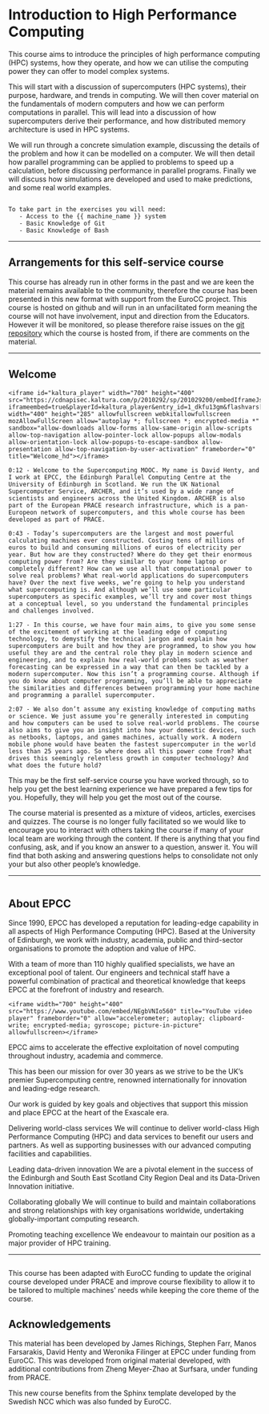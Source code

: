 # Introduction to High Performance Computing

This course aims to introduce the principles of high performance computing (HPC) systems, how they operate, and how we can utilise the computing power they can offer to model complex systems. 

This will start with a discussion of supercomputers (HPC systems), their purpose, hardware, and trends in computing. We will then cover material on the fundamentals of modern computers and how we can perform computations in parallel. This will lead into a discussion of how supercomputers derive their performance, and how distributed memory architecture is used in HPC systems.

We will run through a concrete simulation example, discussing the details of the problem and how it can be modelled on a computer. We will then detail how parallel programming can be applied to problems to speed up a calculation, before discussing performance in parallel programs. Finally we will discuss how simulations are developed and used to make predictions, and some real world examples.


```{prereq}

To take part in the exercises you will need:
   - Access to the {{ machine_name }} system
   - Basic Knowledge of Git
   - Basic Knowledge of Bash

```

---

## Arrangements for this self-service course

This course has already run in other forms in the past and we are keen the material remains available to the community, therefore the course has been presented in this new format with support from the EuroCC project. This course is hosted on github  and will run in an unfacilitated form meaning the course will not have involvement, input and direction from the Educators. However it will be monitored, so please therefore raise issues on the [git repository](https://github.com/EPCCed/Intro-to-HPC-self-service/issues) which the course is hosted from, if there are comments on the material. 

---

## Welcome

```{raw} html
<iframe id="kaltura_player" width="700" height="400" src="https://cdnapisec.kaltura.com/p/2010292/sp/201029200/embedIframeJs/uiconf_id/32599141/partner_id/2010292?iframeembed=true&playerId=kaltura_player&entry_id=1_dkfu13gm&flashvars[streamerType]=auto&amp;flashvars[localizationCode]=en&amp;flashvars[leadWithHTML5]=true&amp;flashvars[sideBarContainer.plugin]=true&amp;flashvars[sideBarContainer.position]=left&amp;flashvars[sideBarContainer.clickToClose]=true&amp;flashvars[chapters.plugin]=true&amp;flashvars[chapters.layout]=vertical&amp;flashvars[chapters.thumbnailRotator]=false&amp;flashvars[streamSelector.plugin]=true&amp;flashvars[EmbedPlayer.SpinnerTarget]=videoHolder&amp;flashvars[dualScreen.plugin]=true&amp;flashvars[Kaltura.addCrossoriginToIframe]=true&amp;&wid=1_ju8ohj3q" width="400" height="285" allowfullscreen webkitallowfullscreen mozAllowFullScreen allow="autoplay *; fullscreen *; encrypted-media *" sandbox="allow-downloads allow-forms allow-same-origin allow-scripts allow-top-navigation allow-pointer-lock allow-popups allow-modals allow-orientation-lock allow-popups-to-escape-sandbox allow-presentation allow-top-navigation-by-user-activation" frameborder="0" title="Welcome_hd"></iframe>
```

```{solution} Transcript
0:12 - Welcome to the Supercomputing MOOC. My name is David Henty, and I work at EPCC, the Edinburgh Parallel Computing Centre at the University of Edinburgh in Scotland. We run the UK National Supercomputer Service, ARCHER, and it’s used by a wide range of scientists and engineers across the United Kingdom. ARCHER is also part of the European PRACE research infrastructure, which is a pan-Europeon network of supercomputers, and this whole course has been developed as part of PRACE.

0:43 - Today’s supercomputers are the largest and most powerful calculating machines ever constructed. Costing tens of millions of euros to build and consuming millions of euros of electricity per year. But how are they constructed? Where do they get their enormous computing power from? Are they similar to your home laptop or completely different? How can we use all that computational power to solve real problems? What real-world applications do supercomputers have? Over the next five weeks, we’re going to help you understand what supercomputing is. And although we’ll use some particular supercomputers as specific examples, we’ll try and cover most things at a conceptual level, so you understand the fundamental principles and challenges involved.

1:27 - In this course, we have four main aims, to give you some sense of the excitement of working at the leading edge of computing technology, to demystify the technical jargon and explain how supercomputers are built and how they are programmed, to show you how useful they are and the central role they play in modern science and engineering, and to explain how real-world problems such as weather forecasting can be expressed in a way that can then be tackled by a modern supercomputer. Now this isn’t a programming course. Although if you do know about computer programming, you’ll be able to appreciate the similarities and differences between programming your home machine and programming a parallel supercomputer.

2:07 - We also don’t assume any existing knowledge of computing maths or science. We just assume you’re generally interested in computing and how computers can be used to solve real-world problems. The course also aims to give you an insight into how your domestic devices, such as netbooks, laptops, and games machines, actually work. A modern mobile phone would have beaten the fastest supercomputer in the world less than 25 years ago. So where does all this power come from? What drives this seemingly relentless growth in computer technology? And what does the future hold?
```

This may be the first self-service course you have worked through, so to help you get the best learning experience we have prepared a few tips for you. Hopefully, they will help you get the most out of the course.

The course material is presented as a mixture of videos, articles, exercises and quizzes. The course is no longer fully facilitated so we would like to encourage you to interact with others taking the course if many of your local team are working through the content. If there is anything that you find confusing, ask, and if you know an answer to a question, answer it. You will find that both asking and answering questions helps to consolidate not only your but also other people’s knowledge.

---


```{figure} ./../Part1_Supercomputing/images/BayesInterior.jpg
```

## About EPCC

Since 1990, EPCC has developed a reputation for leading-edge capability in all aspects of High Performance Computing (HPC). Based at the University of Edinburgh, we work with industry, academia, public and third-sector organisations to promote the adoption and value of HPC.

With a team of more than 110 highly qualified specialists, we have an exceptional pool of talent. Our engineers and technical staff have a powerful combination of practical and theoretical knowledge that keeps EPCC at the forefront of industry and research.

```{raw} html
<iframe width="700" height="400" src="https://www.youtube.com/embed/NEgbVNIo560" title="YouTube video player" frameborder="0" allow="accelerometer; autoplay; clipboard-write; encrypted-media; gyroscope; picture-in-picture" allowfullscreen></iframe>
```

EPCC aims to accelerate the effective exploitation of novel computing throughout industry, academia and commerce. 

This has been our mission for over 30 years as we strive to be the UK’s premier Supercomputing centre, renowned internationally for innovation and leading-edge research.

Our work is guided by key goals and objectives that support this mission and place EPCC at the heart of the Exascale era.

Delivering world-class services
We will continue to deliver world-class High Performance Computing (HPC) and data services to benefit our users and partners. As well as supporting businesses with our advanced computing facilities and capabilities.

Leading data-driven innovation 
We are a pivotal element in the success of the Edinburgh and South East Scotland City Region Deal and its Data-Driven Innovation initiative.

Collaborating globally
We will continue to build and maintain collaborations and strong relationships with key organisations worldwide, undertaking globally-important computing research.

Promoting teaching excellence
We endeavour to maintain our position as a major provider of HPC training.

---

```{figure} ./../Part1_Supercomputing/images/large_hero_a8f32791-5354-4a66-aeb0-79352dedae18.jpg
```

This course has been adapted with EuroCC funding to update the original course developed under PRACE and improve course flexibility to allow it to be tailored to multiple machines' needs while keeping the core theme of the course.

## Acknowledgements

This material has been developed by James Richings, Stephen Farr, Manos Farsarakis, David Henty and Weronika Filinger at EPCC under funding from EuroCC.
This was developed from original material developed, with additional contributions from Zheng Meyer-Zhao at Surfsara, under funding from PRACE.

This new course benefits from the Sphinx template developed by the Swedish NCC which was also funded by EuroCC.
